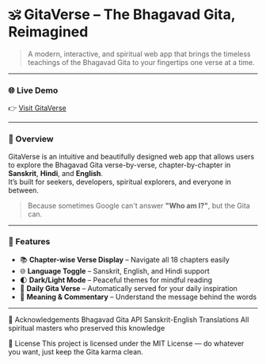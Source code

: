 # 🕉️ GitaVerse – The Bhagavad Gita, Reimagined

> A modern, interactive, and spiritual web app that brings the timeless teachings of the Bhagavad Gita to your fingertips one verse at a time.

---

### 🌐 Live Demo

👉 [Visit GitaVerse](https://moh1030.github.io/GitaVerse-/)


---

### 📖 Overview

GitaVerse is an intuitive and beautifully designed web app that allows users to explore the Bhagavad Gita verse-by-verse, chapter-by-chapter  in **Sanskrit**, **Hindi**, and **English**.  
It’s built for seekers, developers, spiritual explorers, and everyone in between.

> Because sometimes Google can't answer **"Who am I?"**, but the Gita can.

---

### 🧰 Features

- 📚 **Chapter-wise Verse Display** – Navigate all 18 chapters easily
- 🌐 **Language Toggle** – Sanskrit, English, and Hindi support
- 🌓 **Dark/Light Mode** – Peaceful themes for mindful reading
- 🧘 **Daily Gita Verse** – Automatically served for your daily inspiration
- 📜 **Meaning & Commentary** – Understand the message behind the words

---
🙏 Acknowledgements
Bhagavad Gita API
Sanskrit-English Translations
All spiritual masters who preserved this knowledge

📜 License
This project is licensed under the MIT License — do whatever you want, just keep the Gita karma clean.


